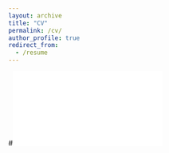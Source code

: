 ```yaml
---
layout: archive
title: "CV"
permalink: /cv/
author_profile: true
redirect_from:
  - /resume
---
```


#<embed src="/images/CV.pdf" type="application/pdf">
